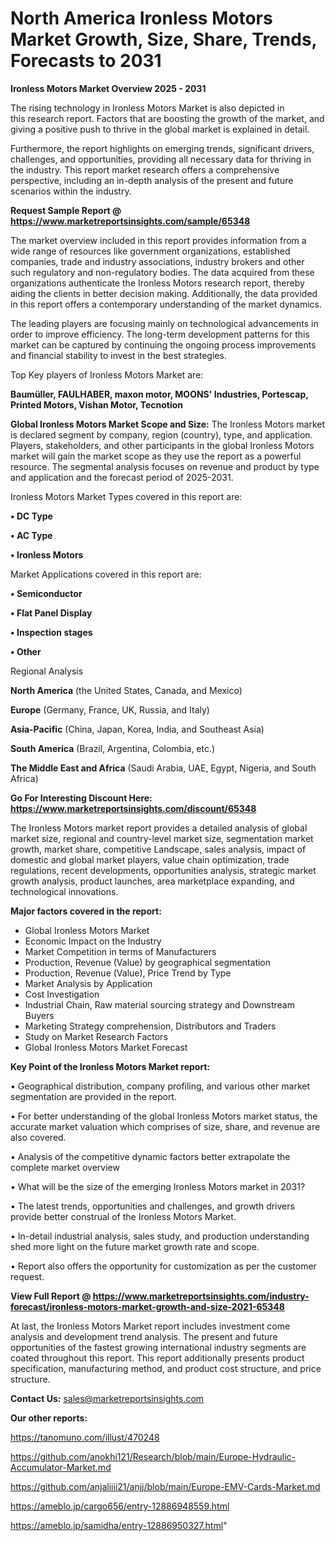# North America Ironless Motors Market Growth, Size, Share, Trends, Forecasts to 2031

<Strong> Ironless Motors Market Overview 2025 - 2031</strong>

The rising technology in Ironless Motors Market is also depicted in this research report. Factors that are boosting the growth of the market, and giving a positive push to thrive in the global market is explained in detail.

Furthermore, the report highlights on emerging trends, significant drivers, challenges, and opportunities, providing all necessary data for thriving in the industry. This report market research offers a comprehensive perspective, including an in-depth analysis of the present and future scenarios within the industry.

<strong>Request Sample Report @ <a href=https://www.marketreportsinsights.com/sample/65348>https://www.marketreportsinsights.com/sample/65348</a></strong>

The market overview included in this report provides information from a wide range of resources like government organizations, established companies, trade and industry associations, industry brokers and other such regulatory and non-regulatory bodies. The data acquired from these organizations authenticate the Ironless Motors research report, thereby aiding the clients in better decision making. Additionally, the data provided in this report offers a contemporary understanding of the market dynamics.

The leading players are focusing mainly on technological advancements in order to improve efficiency. The long-term development patterns for this market can be captured by continuing the ongoing process improvements and financial stability to invest in the best strategies.

Top Key players of Ironless Motors Market are:

<strong>Baumüller, FAULHABER, maxon motor, MOONS&#39; Industries, Portescap, Printed Motors, Vishan Motor, Tecnotion</strong>

<strong><b>Global Ironless Motors Market Scope and Size:</b></strong>
The Ironless Motors market is declared segment by company, region (country), type, and application. Players, stakeholders, and other participants in the global Ironless Motors market will gain the market scope as they use the report as a powerful resource. The segmental analysis focuses on revenue and product by type and application and the forecast period of 2025-2031.

Ironless Motors Market Types covered in this report are:

<strong>• DC Type

• AC Type

• Ironless Motors</strong>

Market Applications covered in this report are:

<strong>• Semiconductor

• Flat Panel Display

• Inspection stages

• Other</strong> 

Regional Analysis

<strong>North America</strong> (the United States, Canada, and Mexico)

<strong>Europe</strong> (Germany, France, UK, Russia, and Italy)

<strong>Asia-Pacific</strong> (China, Japan, Korea, India, and Southeast Asia)

<strong>South America</strong> (Brazil, Argentina, Colombia, etc.)

<strong>The Middle East and Africa</strong> (Saudi Arabia, UAE, Egypt, Nigeria, and South Africa)

<strong>Go For Interesting Discount Here: <a href=https://www.marketreportsinsights.com/discount/65348>https://www.marketreportsinsights.com/discount/65348</a></strong>

The Ironless Motors market report provides a detailed analysis of global market size, regional and country-level market size, segmentation market growth, market share, competitive Landscape, sales analysis, impact of domestic and global market players, value chain optimization, trade regulations, recent developments, opportunities analysis, strategic market growth analysis, product launches, area marketplace expanding, and technological innovations.

<strong><b>Major factors covered in the report:</b></strong>
<ul>
  <li>Global Ironless Motors Market </li>
  <li>Economic Impact on the Industry</li>
  <li>Market Competition in terms of Manufacturers</li>
  <li>Production, Revenue (Value) by geographical segmentation</li>
  <li>Production, Revenue (Value), Price Trend by Type</li>
  <li>Market Analysis by Application</li>
  <li>Cost Investigation</li>
  <li>Industrial Chain, Raw material sourcing strategy and Downstream Buyers</li>
  <li>Marketing Strategy comprehension, Distributors and Traders</li>
  <li>Study on Market Research Factors</li>
  <li>Global Ironless Motors Market Forecast</li>
</ul>

<strong><b>Key Point of the Ironless Motors Market report:</b></strong>

• Geographical distribution, company profiling, and various other market segmentation are provided in the report.

• For better understanding of the global Ironless Motors market status, the accurate market valuation which comprises of size, share, and revenue are also covered.

• Analysis of the competitive dynamic factors better extrapolate the complete market overview

• What will be the size of the emerging Ironless Motors market in 2031?

• The latest trends, opportunities and challenges, and growth drivers provide better construal of the Ironless Motors Market.

• In-detail industrial analysis, sales study, and production understanding shed more light on the future market growth rate and scope.

• Report also offers the opportunity for customization as per the customer request.

<strong><b>View Full Report @ <a href=https://www.marketreportsinsights.com/industry-forecast/ironless-motors-market-growth-and-size-2021-65348>https://www.marketreportsinsights.com/industry-forecast/ironless-motors-market-growth-and-size-2021-65348</a></b></strong>


At last, the Ironless Motors Market report includes investment come analysis and development trend analysis. The present and future opportunities of the fastest growing international industry segments are coated throughout this report. This report additionally presents product specification, manufacturing method, and product cost structure, and price structure.

<strong>Contact Us:</strong>
sales@marketreportsinsights.com

<strong>Our other reports:</strong>

<a href=https://tanomuno.com/illust/470248>https://tanomuno.com/illust/470248</a>

<a href=https://github.com/anokhi121/Research/blob/main/Europe-Hydraulic-Accumulator-Market.md>https://github.com/anokhi121/Research/blob/main/Europe-Hydraulic-Accumulator-Market.md</a>

<a href=https://github.com/anjaliiii21/anjj/blob/main/Europe-EMV-Cards-Market.md>https://github.com/anjaliiii21/anjj/blob/main/Europe-EMV-Cards-Market.md</a>

<a href=https://ameblo.jp/cargo656/entry-12886948559.html>https://ameblo.jp/cargo656/entry-12886948559.html</a>

<a href=https://ameblo.jp/samidha/entry-12886950327.html>https://ameblo.jp/samidha/entry-12886950327.html</a>"

